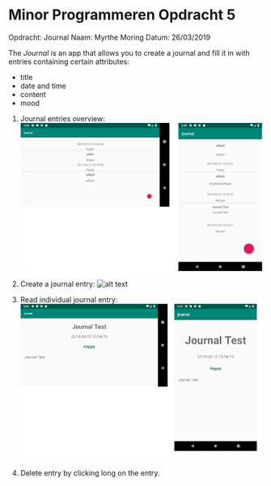# Minor Programmeren Opdracht 5
Opdracht: Journal 
Naam: Myrthe Moring
Datum: 26/03/2019

The *Journal* is an app that allows you to create a journal and fill it in with entries containing certain attributes:
- title
- date and time
- content
- mood

1. Journal entries overview:
![alt text](https://github.com/MyrtheMoring/Journal/blob/master/overview.png "Overview")

2. Create a journal entry:
![alt text](hhttps://github.com/MyrtheMoring/Journal/blob/master/start.png "Create entry")

3. Read individual journal entry:
![alt text](https://github.com/MyrtheMoring/Journal/blob/master/journal.png "Read entry")

4. Delete entry by clicking long on the entry. 



